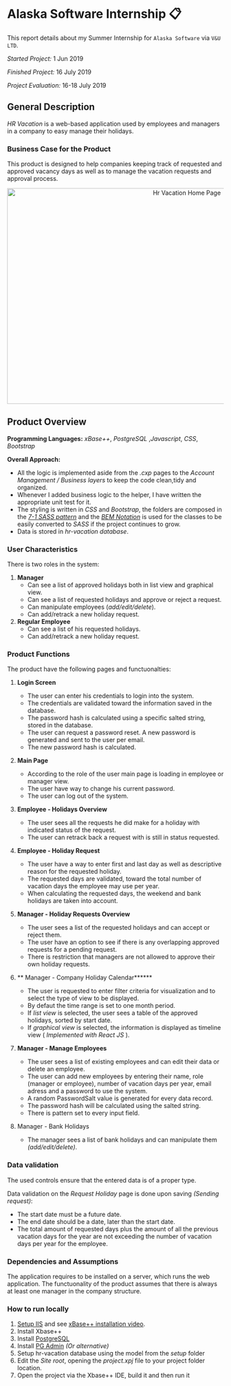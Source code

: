 # Alaska Software Internship :clipboard:	
This report details about my Summer Internship for `Alaska Software` via `V&U LTD`.

*Started Project:*  1 Jun 2019

*Finished Project:* 16 July 2019

*Project Evaluation:* 16-18 July 2019

## General Description
*HR Vacation* is a web-based application used by employees and managers in a company to easy manage their holidays.

### Business Case for the Product
This product is designed to help companies keeping track of requested and approved vacancy days as well as to manage the vacation requests and approval process.


   <p align="center">
      
   <img src="https://user-images.githubusercontent.com/45242072/63298575-700cee00-c2dc-11e9-86de-afdee31ed174.png" alt="Hr Vacation Home Page" width="820" height="500">
      
   </p>

## Product Overview
**Programming Languages:** *xBase++*, *PostgreSQL* ,*Javascript*, *CSS*, *Bootstrap*

**Overall Approach:** 
- All the logic is implemented aside from the *.cxp* pages to the *Account Management / Business layers* to keep the code clean,tidy and organized.  
- Whenever I added business logic to the helper, I have written the appropriate unit test for it.
- The styling is written in *CSS*  and *Bootstrap*, the folders are composed in the  <a href="https://sass-guidelin.es/#the-7-1-pattern" target="_blank">*7-1 SASS pattern*</a> and the <a href="https://en.bem.info/methodology/" target="_blank">*BEM Notation*</a> is used for the classes to be easily converted to *SASS*  if the project continues to grow.
- Data is stored in *hr-vacation database*.

### User Characteristics
There is two roles in the system:
1. **Manager**
   - Can see a list of approved holidays both in list view and graphical view.
   - Can see a list of requested holidays and approve or reject a request.
   - Can manipulate employees (*add/edit/delete*).
   - Can add/retrack a new holiday request.
2. **Regular Employee**
   - Can see a list of his requested holidays.
   - Can add/retrack a new holiday request.

### Product Functions
The product have the following pages and functuonalties:
1. **Login Screen**
   - The user can enter his credentials to login into the system.
   - The credentials are validated toward the information saved in the database.
   - The password hash is calculated using a specific salted string, stored in the database.
   - The user can request a password reset. A new password is generated and sent to the user per email.
   - The new password hash is calculated.
2. **Main Page**
   - According to the role of the user main page is loading in employee or manager view.
   - The user have way to change his current password.
   - The user can log out of the system.
3. **Employee - Holidays Overview**
   - The user sees all the requests he did make for a holiday with indicated status of the request.
   - The user can retrack back a request with is still in status requested.
4. **Employee - Holiday Request**
   - The user have a way to enter first and last day as well as descriptive reason for the requested holiday.
   - The requested days are validated, toward the total number of vacation days the employee may use per year.
   - When calculating the requested days, the weekend and bank holidays are taken into account.
5. **Manager - Holiday Requests Overview**
   - The user sees a list of the requested holidays and can accept or reject them.
   - The user have an option to see if there is any overlapping approved requests for a pending request.
   - There is restriction that managers are not allowed to approve their own holiday requests.
 
6. ** Manager - Company Holiday Calendar******
   - The user is requested to enter filter criteria for visualization and to select the type of view to be displayed.
   - By defaut the time range is set to one month period.
   - If *list view* is selected, the user sees a table of the approved holidays, sorted by start date.
   - If *graphical view* is selected, the information is displayed as timeline view ( *Implemented with React JS* ).
7. **Manager - Manage Employees**
   - The user sees a list of existing employees and can edit their data or delete an employee.
   - The user can add new employees by entering their name, role (manager or employee), number of vacation days per year, email adress and a password to use the system.
   - A random PasswordSalt value is generated for every data record.
   - The password hash will be calculated using the salted string.
   - There is pattern set to every input field.
8. Manager - Bank Holidays
   - The manager sees a list of bank holidays and can manipulate them *(add/edit/delete)*.

### Data validation 
The used controls ensure that the entered data is of a proper type.

Data validation on the *Request Holiday* page is done upon saving *(Sending request)*:
- The start date must be a future date.
- The end date should be a date, later than the start date.
- The total amount of requested days plus the amount of all the previous vacation days for the year are not exceeding the number of vacation days per year for the employee.

### Dependencies and Assumptions
The application requires to be installed on a server, which runs the web application. The functuonality of the product assumes that there is always at least one manager in the company structure.

### How to run locally
1. [Setup IIS](https://support.microsoft.com/en-us/help/323972/how-to-set-up-your-first-iis-web-site "IIS") and see [xBase++ installation video](https://youtu.be/G3e_btI7oSU "xBase++ installation video").
2.  Install Xbase++
3. Install [PostgreSQL](https://www.postgresql.org/ "PostgreSQL")
4.  Install [PG Admin](https://www.pgadmin.org/ "PG Admin") *(Or alternative)*
5. Setup hr-vacation database using the model from the *setup* folder
6. Edit the *Site root*, opening the *project.xpj* file to your project folder location.
7. Open the project via the Xbase++ IDE, build it and then run it
